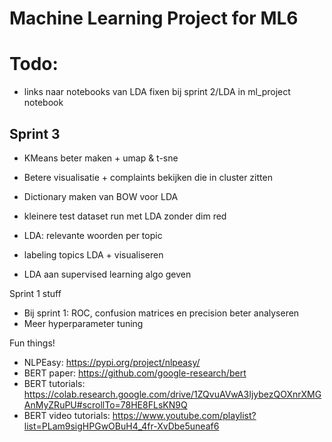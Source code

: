# Machine Learning Project for ML6

# Todo:

* links naar notebooks van LDA fixen bij sprint 2/LDA in ml_project notebook

## Sprint 3

* KMeans beter maken + umap & t-sne
* Betere visualisatie + complaints bekijken die in cluster zitten

* Dictionary maken van BOW voor LDA
* kleinere test dataset run met LDA zonder dim red
* LDA: relevante woorden per topic
* labeling topics LDA + visualiseren
* LDA aan supervised learning algo geven

Sprint 1 stuff
* Bij sprint 1: ROC, confusion matrices en precision beter analyseren
* Meer hyperparameter tuning

Fun things!
* NLPEasy: https://pypi.org/project/nlpeasy/
* BERT paper: https://github.com/google-research/bert
* BERT tutorials: https://colab.research.google.com/drive/1ZQvuAVwA3IjybezQOXnrXMGAnMyZRuPU#scrollTo=78HE8FLsKN9Q
* BERT video tutorials: https://www.youtube.com/playlist?list=PLam9sigHPGwOBuH4_4fr-XvDbe5uneaf6

